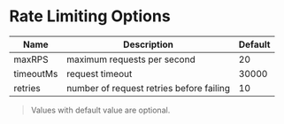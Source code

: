 # Rate Limiting Options

|Name |Description |Default|
|---|---|---|
|maxRPS|maximum requests per second|20|
|timeoutMs|request timeout|30000|
|retries|number of request retries before failing|10|

> Values with default value are optional.
